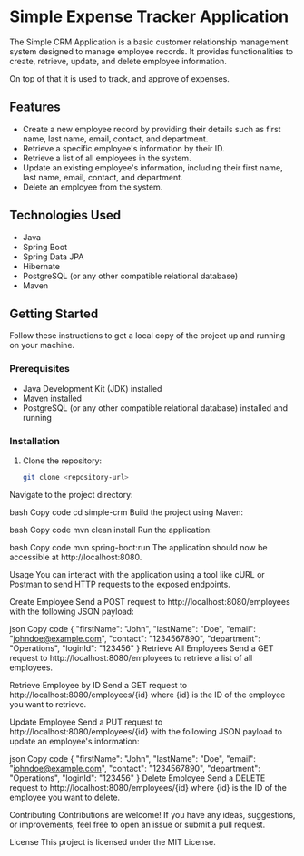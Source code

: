# Simple Expense Tracker Application

The Simple CRM Application is a basic customer relationship management system designed to manage employee records. It provides functionalities to create, retrieve, update, and delete employee information.

On top of that it is used to track, and approve of expenses.

## Features

- Create a new employee record by providing their details such as first name, last name, email, contact, and department.
- Retrieve a specific employee's information by their ID.
- Retrieve a list of all employees in the system.
- Update an existing employee's information, including their first name, last name, email, contact, and department.
- Delete an employee from the system.

## Technologies Used

- Java
- Spring Boot
- Spring Data JPA
- Hibernate
- PostgreSQL (or any other compatible relational database)
- Maven

## Getting Started

Follow these instructions to get a local copy of the project up and running on your machine.

### Prerequisites

- Java Development Kit (JDK) installed
- Maven installed
- PostgreSQL (or any other compatible relational database) installed and running

### Installation

1. Clone the repository:

   ```bash
   git clone <repository-url>
Navigate to the project directory:

bash
Copy code
cd simple-crm
Build the project using Maven:

bash
Copy code
mvn clean install
Run the application:

bash
Copy code
mvn spring-boot:run
The application should now be accessible at http://localhost:8080.

Usage
You can interact with the application using a tool like cURL or Postman to send HTTP requests to the exposed endpoints.

Create Employee
Send a POST request to http://localhost:8080/employees with the following JSON payload:

json
Copy code
{
  "firstName": "John",
  "lastName": "Doe",
  "email": "johndoe@example.com",
  "contact": "1234567890",
  "department": "Operations",
  "loginId": "123456"
}
Retrieve All Employees
Send a GET request to http://localhost:8080/employees to retrieve a list of all employees.

Retrieve Employee by ID
Send a GET request to http://localhost:8080/employees/{id} where {id} is the ID of the employee you want to retrieve.

Update Employee
Send a PUT request to http://localhost:8080/employees/{id} with the following JSON payload to update an employee's information:

json
Copy code
{
  "firstName": "John",
  "lastName": "Doe",
  "email": "johndoe@example.com",
  "contact": "1234567890",
  "department": "Operations",
  "loginId": "123456"
}
Delete Employee
Send a DELETE request to http://localhost:8080/employees/{id} where {id} is the ID of the employee you want to delete.

Contributing
Contributions are welcome! If you have any ideas, suggestions, or improvements, feel free to open an issue or submit a pull request.

License
This project is licensed under the MIT License.
